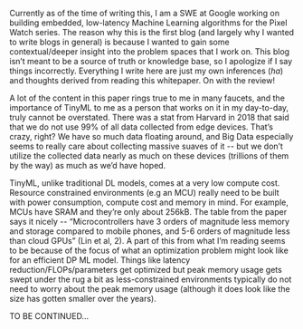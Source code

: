 Currently as of the time of writing this, I am a SWE at Google working on building embedded, low-latency Machine Learning algorithms for the Pixel Watch series. The reason why this is the first blog (and largely why I wanted to write blogs in general) is because I wanted to gain some contextual/deeper insight into the problem spaces that I work on. This blog isn’t meant to be a source of truth or knowledge base, so I apologize if I say things incorrectly. Everything I write here are just my own inferences (*ha*) and thoughts derived from reading this whitepaper. On with the review\!

A lot of the content in this paper rings true to me in many faucets, and the importance of TinyML to me as a person that works on it in my day-to-day, truly cannot be overstated. There was a stat from Harvard in 2018 that said that we do not use 99% of all data collected from edge devices. That’s crazy, right? We have so much data floating around, and Big Data especially seems to really care about collecting massive suaves of it \-- but we don’t utilize the collected data nearly as much on these devices (trillions of them by the way) as much as we’d have hoped. 

TinyML, unlike traditional DL models, comes at a very low compute cost. Resource constrained environments (e.g an MCU) really need to be built with power consumption, compute cost and memory in mind. For example, MCUs have SRAM and they’re only about 256kB. The table from the paper says it nicely \-- “Microcontrollers have 3 orders of magnitude less memory and storage compared to mobile phones, and 5-6 orders of magnitude less than cloud GPUs” (Lin et al, 2). A part of this from what I’m reading seems to be because of the focus of what an optimization problem might look like for an efficient DP ML model. Things like latency reduction/FLOPs/parameters get optimized but peak memory usage gets swept under the rug a bit as less-constrained environments typically do not need to worry about the peak memory usage (although it does look like the size has gotten smaller over the years).

TO BE CONTINUED...